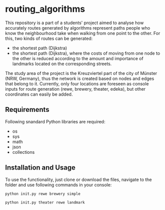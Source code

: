 # routing_algorithms

This repository is a part of a students' project aimed to analyse how accurately routes generated by algorithms represent paths people who know the neighbourhood take when walking from one point to the other. For this, two kinds of routes can be generated: 
 - the shortest path (Dijkstra)
 - the shortest path (Dijkstra), where the costs of moving from one node to the other is reduced according to the amount and importance of landmarks located on the corresponding streets.   
  
The study area of the project is the Kreuzviertel part of the city of Münster (NRW, Germany), thus the network is created based on nodes and edges that belong to it. Currently, only four locations are foreseen as console inputs for route generation (rewe, brewery, theater, edeka), but other coordinates can easily be added.

## Requirements

Following snandard Python libraries are required:

- os
- sys
- math
- json
- collections
 

## Installation and Usage

To use the functionality, just clone or download the files, navigate to the folder and use following commands in your console:

```
python init.py rewe brewery simple
```

```
python init.py theater rewe landmark
```